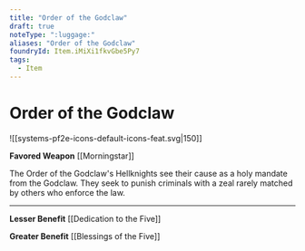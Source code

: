 ```yaml
---
title: "Order of the Godclaw"
draft: true
noteType: ":luggage:"
aliases: "Order of the Godclaw"
foundryId: Item.iMiXi1fkvGbe5Py7
tags:
  - Item
---
```


# Order of the Godclaw
![[systems-pf2e-icons-default-icons-feat.svg|150]]

**Favored Weapon** [[Morningstar]]

The Order of the Godclaw's Hellknights see their cause as a holy mandate from the Godclaw. They seek to punish criminals with a zeal rarely matched by others who enforce the law.

* * *

**Lesser Benefit** [[Dedication to the Five]]

**Greater Benefit** [[Blessings of the Five]]
